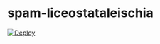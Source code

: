 # spam-liceostataleischia
[![Deploy](https://www.herokucdn.com/deploy/button.svg)](https://heroku.com/deploy?template=https://github.com/jacopo090/spam-liceostataleischia)
